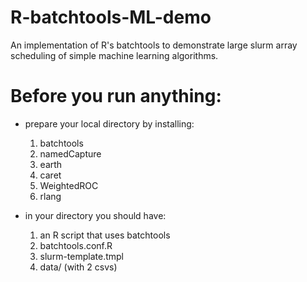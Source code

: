 # R-batchtools-ML-demo
An implementation of R's batchtools to demonstrate large slurm array scheduling of simple machine learning algorithms.

# Before you run anything:
- prepare your local directory by installing:
  1. batchtools
  2. namedCapture
  3. earth
  4. caret
  5. WeightedROC
  6. rlang 
  
- in your directory you should have:
  1. an R script that uses batchtools
  2. batchtools.conf.R
  3. slurm-template.tmpl
  4. data/ (with 2 csvs)
